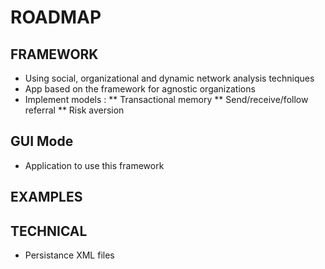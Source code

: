 # ROADMAP

## FRAMEWORK
* Using social, organizational and dynamic network analysis techniques
* App based on the framework for agnostic organizations
* Implement models :
** Transactional memory
** Send/receive/follow referral
** Risk aversion

## GUI Mode
* Application to use this framework

## EXAMPLES

## TECHNICAL
* Persistance XML files